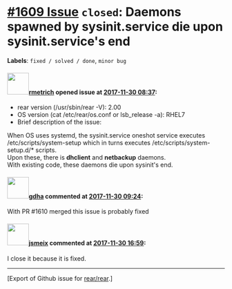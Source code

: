 [\#1609 Issue](https://github.com/rear/rear/issues/1609) `closed`: Daemons spawned by sysinit.service die upon sysinit.service's end
====================================================================================================================================

**Labels**: `fixed / solved / done`, `minor bug`

#### <img src="https://avatars.githubusercontent.com/u/1163635?u=36b5e32e1dd55f1ce77cad431a5683fce40a7934&v=4" width="50">[rmetrich](https://github.com/rmetrich) opened issue at [2017-11-30 08:37](https://github.com/rear/rear/issues/1609):

-   rear version (/usr/sbin/rear -V): 2.00
-   OS version (cat /etc/rear/os.conf or lsb\_release -a): RHEL7
-   Brief description of the issue:

When OS uses systemd, the sysinit.service oneshot service executes
/etc/scripts/system-setup which in turns executes
/etc/scripts/system-setup.d/\* scripts.  
Upon these, there is **dhclient** and **netbackup** daemons.  
With existing code, these daemons die upon sysinit's end.

#### <img src="https://avatars.githubusercontent.com/u/888633?u=cdaeb31efcc0048d3619651aa18dd4b76e636b21&v=4" width="50">[gdha](https://github.com/gdha) commented at [2017-11-30 09:24](https://github.com/rear/rear/issues/1609#issuecomment-348130259):

With PR \#1610 merged this issue is probably fixed

#### <img src="https://avatars.githubusercontent.com/u/1788608?u=925fc54e2ce01551392622446ece427f51e2f0ce&v=4" width="50">[jsmeix](https://github.com/jsmeix) commented at [2017-11-30 16:59](https://github.com/rear/rear/issues/1609#issuecomment-348252091):

I close it because it is fixed.

------------------------------------------------------------------------

\[Export of Github issue for
[rear/rear](https://github.com/rear/rear).\]
